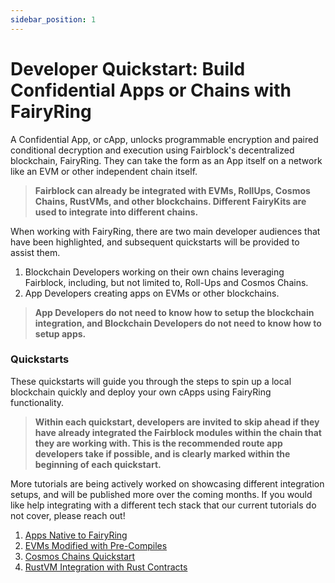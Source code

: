 ```yaml
---
sidebar_position: 1
---
```


# Developer Quickstart: Build Confidential Apps or Chains with FairyRing

A Confidential App, or cApp, unlocks programmable encryption and paired conditional decryption and execution using Fairblock's decentralized blockchain, FairyRing. They can take the form as an App itself on a network like an EVM or other independent chain itself.

> **Fairblock can already be integrated with EVMs, RollUps, Cosmos Chains, RustVMs, and other blockchains. Different FairyKits are used to integrate into different chains.**

When working with FairyRing, there are two main developer audiences that have been highlighted, and subsequent quickstarts will be provided to assist them.

1. Blockchain Developers working on their own chains leveraging Fairblock, including, but not limited to, Roll-Ups and Cosmos Chains.
2. App Developers creating apps on EVMs or other blockchains.

> **App Developers do not need to know how to setup the blockchain integration, and Blockchain Developers do not need to know how to setup apps.**

### Quickstarts

These quickstarts will guide you through the steps to spin up a local blockchain quickly and deploy your own cApps using FairyRing functionality.

> **Within each quickstart, developers are invited to skip ahead if they have already integrated the Fairblock modules within the chain that they are working with. This is the recommended route app developers take if possible, and is clearly marked within the beginning of each quickstart.**

More tutorials are being actively worked on showcasing different integration setups, and will be published more over the coming months. If you would like help integrating with a different tech stack that our current tutorials do not cover, please reach out!

1. [Apps Native to FairyRing](./fairyring_quickstarts/)
2. [EVMs Modified with Pre-Compiles](./evm_quickstarts/evms.md)
3. [Cosmos Chains Quickstart](./cosmos_quickstarts/cosmos_quickstarts.md)
4. [RustVM Integration with Rust Contracts](./rustvm_quickstart.md)
